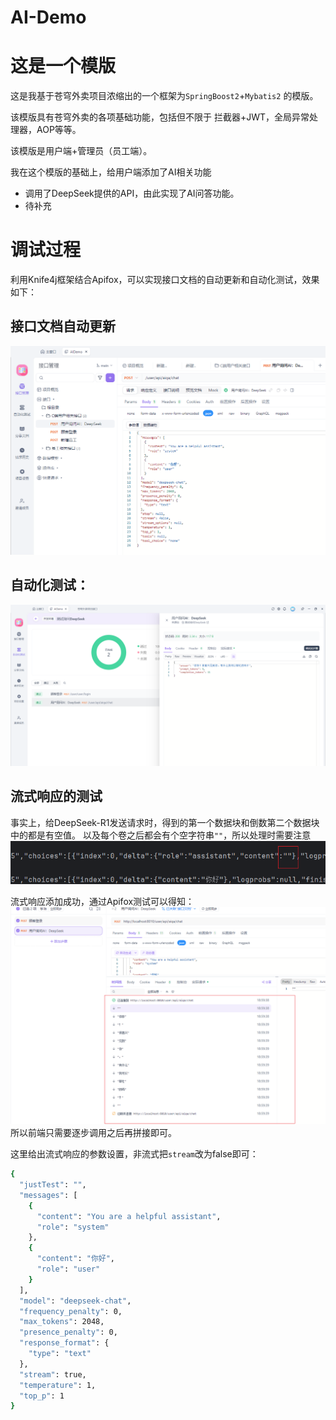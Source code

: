 # AI-Demo

# 这是一个模版

这是我基于苍穹外卖项目浓缩出的一个框架为`SpringBoost2`+`Mybatis2` 的模版。

该模版具有苍穹外卖的各项基础功能，包括但不限于 拦截器+JWT，全局异常处理器，AOP等等。

该模版是用户端+管理员（员工端）。

我在这个模版的基础上，给用户端添加了AI相关功能

- 调用了DeepSeek提供的API，由此实现了AI问答功能。
- 待补充



# 调试过程

利用Knife4j框架结合Apifox，可以实现接口文档的自动更新和自动化测试，效果如下：

## 接口文档自动更新

![image 0](assets/test1.png)

## 自动化测试：

![image 1](./assets/img1.png)

## 流式响应的测试
事实上，给DeepSeek-R1发送请求时，得到的第一个数据块和倒数第二个数据块中的都是有空值。
以及每个卷之后都会有个空字符串`""`，所以处理时需要注意
![测试DeepSeek](assets/R1.png)

流式响应添加成功，通过Apifox测试可以得知：
![img.png](assets/img2.png)
所以前端只需要逐步调用之后再拼接即可。

这里给出流式响应的参数设置，非流式把`stream`改为false即可：
```bash
{  
  "justTest": "",
  "messages": [
    {
      "content": "You are a helpful assistant",
      "role": "system"
    },
    {
      "content": "你好",
      "role": "user"
    }
  ],
  "model": "deepseek-chat",
  "frequency_penalty": 0,
  "max_tokens": 2048,
  "presence_penalty": 0,
  "response_format": {
    "type": "text"
  },
  "stream": true,
  "temperature": 1,
  "top_p": 1
}
```